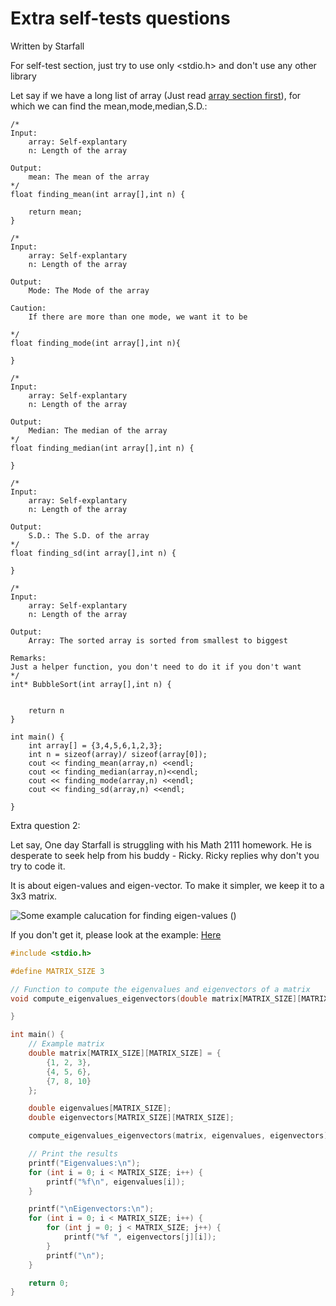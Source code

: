 # Extra self-tests questions 
Written by Starfall 


For self-test section, just try to use only <stdio.h> and don't use any other library

Let say if we have a long list of array (Just read [array section first](08_array_string.md)), for which we can find the mean,mode,median,S.D.: 

    /* 
    Input: 
        array: Self-explantary
        n: Length of the array

    Output:
        mean: The mean of the array
    */
    float finding_mean(int array[],int n) { 

        return mean; 
    }

    /* 
    Input: 
        array: Self-explantary
        n: Length of the array

    Output:
        Mode: The Mode of the array

    Caution: 
        If there are more than one mode, we want it to be 
        
    */
    float finding_mode(int array[],int n){

    }

    /* 
    Input: 
        array: Self-explantary
        n: Length of the array

    Output:
        Median: The median of the array
    */
    float finding_median(int array[],int n) {

    }

    /* 
    Input: 
        array: Self-explantary
        n: Length of the array

    Output:
        S.D.: The S.D. of the array
    */
    float finding_sd(int array[],int n) {

    }

    /* 
    Input: 
        array: Self-explantary
        n: Length of the array

    Output:
        Array: The sorted array is sorted from smallest to biggest

    Remarks:
    Just a helper function, you don't need to do it if you don't want
    */
    int* BubbleSort(int array[],int n) { 

        
        return n
    }

    int main() { 
        int array[] = {3,4,5,6,1,2,3};
        int n = sizeof(array)/ sizeof(array[0]);
        cout << finding_mean(array,n) <<endl;
        cout << finding_median(array,n)<<endl;
        cout << finding_mode(array,n) <<endl;
        cout << finding_sd(array,n) <<endl; 

    } 


Extra question 2: 


Let say, One day Starfall is struggling with his Math 2111 homework. He is desperate to seek help from his buddy - Ricky. Ricky replies why don't you try to code it.

It is about eigen-values and eigen-vector. To make it simpler, we keep it to a 3x3 matrix. 

![Some example calucation for finding eigen-values](/images/Eigen-values.jpg)
()

If you don't get it, please look at the example: [Here](https://math.libretexts.org/Bookshelves/Linear_Algebra/A_First_Course_in_Linear_Algebra_(Kuttler)/07%3A_Spectral_Theory/7.01%3A_Eigenvalues_and_Eigenvectors_of_a_Matrix)

```c
#include <stdio.h>

#define MATRIX_SIZE 3

// Function to compute the eigenvalues and eigenvectors of a matrix
void compute_eigenvalues_eigenvectors(double matrix[MATRIX_SIZE][MATRIX_SIZE], double eigenvalues[MATRIX_SIZE], double eigenvectors[MATRIX_SIZE][MATRIX_SIZE]) {

}

int main() {
    // Example matrix
    double matrix[MATRIX_SIZE][MATRIX_SIZE] = {
        {1, 2, 3},
        {4, 5, 6},
        {7, 8, 10}
    };

    double eigenvalues[MATRIX_SIZE];
    double eigenvectors[MATRIX_SIZE][MATRIX_SIZE];

    compute_eigenvalues_eigenvectors(matrix, eigenvalues, eigenvectors);

    // Print the results
    printf("Eigenvalues:\n");
    for (int i = 0; i < MATRIX_SIZE; i++) {
        printf("%f\n", eigenvalues[i]);
    }

    printf("\nEigenvectors:\n");
    for (int i = 0; i < MATRIX_SIZE; i++) {
        for (int j = 0; j < MATRIX_SIZE; j++) {
            printf("%f ", eigenvectors[j][i]);
        }
        printf("\n");
    }

    return 0;
}


```

